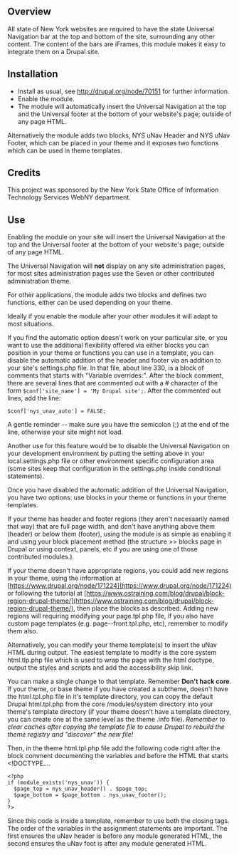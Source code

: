 ## Overview ##
All state of New York websites are required to have the state Universal Navigation bar at the top and bottom of the site, surrounding any other content.  The content of the bars are iFrames, this module makes it easy to integrate them on a Drupal site.
## Installation ##
- Install as usual, see http://drupal.org/node/70151 for further information.
- Enable the module.
- The module will automatically insert the Universal Navigation at the top and the Universal footer at the bottom of your website's page; outside of any page HTML.


Alternatively the module adds two blocks, NYS uNav Header and NYS uNav Footer, which can be placed in your theme and it exposes two functions which can be used in theme templates.
## Credits ##
This project was sponsored by the New York State Office of Information Technology Services WebNY department.

## Use ##
Enabling the module on your site will insert the Universal Navigation at the top and the Universal footer at the bottom of your website's page; outside of any page HTML.

The Universal Navigation will **not** display on any site administration pages, for most sites administration pages use the Seven or other contributed administration theme.

For other applications, the module adds two blocks and defines two functions, either can be used depending on your theme.

Ideally if you enable the module after your other modules it will adapt to most situations.

If you find the automatic option doesn't work on your particular site, or you want to use the additional flexibility offered via either blocks you can position in your theme or functions you can use in a template, you can disable the automatic addition of the header and footer via an addition to your site's settings.php file.  In that file, about line 330, is a block of comments that starts with "Variable overrides:".  After the block comment, there are several lines that are commented out with a # character of the form `$conf['site_name'] = 'My Drupal site';`.  After the commented out lines, add the line:

    $conf['nys_unav_auto'] = FALSE;

A gentle reminder -- make sure you have the semicolon (;) at the end of the line, otherwise your site might not load.

Another use for this feature would be to disable the Universal Navigation on your development environment by putting the setting above in your local.settings.php file or other environment specific configuration area (some sites keep that configuration in the settings.php inside conditional statements).

Once you have disabled the automatic addition of the Universal Navigation, you have two options:  use blocks in your theme or functions in your theme templates.

If your theme has header and footer regions (they aren't necessarily named that way) that are full page width, and don't have anything above them (header) or below them (footer), using the module is as simple as enabling it and using your block placement method (the structure >> blocks page in Drupal or using context, panels, etc if you are using one of those contributed modules.).

If your theme doesn't have appropriate regions, you could add new regions in your theme, using the information at [https://www.drupal.org/node/171224](https://www.drupal.org/node/171224) or following the tutorial at [https://www.ostraining.com/blog/drupal/block-region-drupal-theme/](https://www.ostraining.com/blog/drupal/block-region-drupal-theme/), then place the blocks as described.  Adding new regions will requiring modifying your page.tpl.php file, if you also have custom page templates (e.g. page--front.tpl.php, etc), remember to modify them also.

Alternatively, you can modify your theme template(s) to insert the uNav HTML during output. The easiest template to modify is the core system html.tlp.php file which is used to wrap the page with the html doctype, output the styles and scripts and add the accessibility skip link.

You can make a single change to that template.  Remember **Don't hack core**.  If your theme, or base theme if you have created a subtheme, doesn't have the html.tpl.php file in it's template directory, you can copy the default Drupal html.tpl.php from the core /modules/system directory into your theme's template directory (if your theme doesn't have a template directory, you can create one at the same level as the theme .info file).  *Remember to clear caches after copying the template file to cause Drupal to rebuild the theme registry and "discover" the new file!*

Then, in the theme html.tpl.php file add the following code right after the block comment documenting the variables and before the HTML that starts <!DOCTYPE....

    <?php
    if (module_exists('nys_unav')) {
      $page_top = nys_unav_header() . $page_top;
      $page_bottom = $page_bottom . nys_unav_footer();
    }
    ?>

Since this code is inside a template, remember to use both the <?php and ?> closing tags.  The order of the variables in the assignment statements are important.  The first ensures the uNav header is before any module generated HTML, the second ensures the uNav foot is after any module generated HTML.